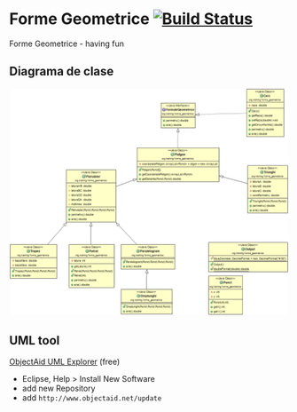 # Forme Geometrice [![Build Status](https://travis-ci.org/paulbrodner/forme-geometrice.svg?branch=master)](https://travis-ci.org/paulbrodner/forme-geometrice)
Forme Geometrice - having fun

## Diagrama de clase
![Diagrama de Clase](https://raw.githubusercontent.com/paulbrodner/forme-geometrice/master/uml/diagrama_de_clase.png)
## UML tool
[ObjectAid UML Explorer](http://www.objectaid.com/) (free)
* Eclipse, Help > Install New Software
* add new Repository
* add ```http://www.objectaid.net/update```
